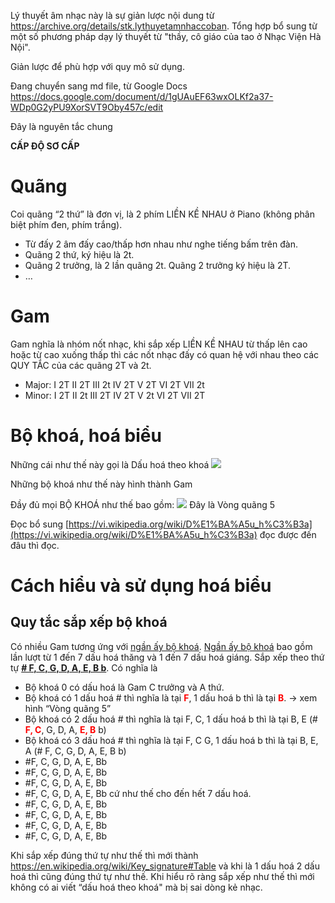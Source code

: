 Lý thuyết âm nhạc này là sự giản lược nội dung từ https://archive.org/details/stk.lythuyetamnhaccoban.
Tổng hợp bổ sung từ một số phương pháp dạy lý thuyết từ "thầy, cô giáo của tao ở Nhạc Viện Hà Nội".

Giản lược để phù hợp với quy mô sử dụng.

Đang chuyển sang md file, từ Google Docs
https://docs.google.com/document/d/1gUAuEF63wxOLKf2a37-WDp0G2yPU9XorSVT9Oby457c/edit

Đây là nguyên tắc chung

**CẤP ĐỘ SƠ CẤP**

# Quãng

Coi quãng “2 thứ” là đơn vị, là 2 phím LIỀN KỀ NHAU ở Piano (không phân biệt phím đen, phím trắng).



* Từ đấy 2 âm đấy cao/thấp hơn nhau như nghe tiếng bấm trên đàn.
* Quãng 2 thứ, ký hiệu là 2t.
* Quãng 2 trưởng, là 2 lần quãng 2t. Quãng 2 trưởng ký hiệu là 2T.
* …


# Gam

Gam nghĩa là nhóm nốt nhạc, khi sắp xếp LIỀN KỀ NHAU từ thấp lên cao hoặc từ cao xuống thấp thì các nốt nhạc đấy có quan hệ với nhau theo các QUY TẮC của các quãng 2T và 2t.



* Major: I 2T II 2T III 2t IV 2T V 2T VI 2T VII 2t
* Minor: I 2T II 2t III 2T IV 2T V 2t VI 2T VII 2T


# Bộ khoá, hoá biểu

Những cái như thế này gọi là Dấu hoá theo khoá ![](https://seami.vn/wp-content/uploads/2017/07/Screenshot_8-1.jpg)

Những bộ khoá như thế này hình thành Gam

Đầy đủ mọi BỘ KHOÁ như thế bao gồm: ![](https://upload.wikimedia.org/wikipedia/commons/thumb/3/33/Circle_of_fifths_deluxe_4.svg/800px-Circle_of_fifths_deluxe_4.svg.png)
Đây là Vòng quãng 5

Đọc bổ sung [https://vi.wikipedia.org/wiki/D%E1%BA%A5u_h%C3%B3a](https://vi.wikipedia.org/wiki/D%E1%BA%A5u_h%C3%B3a) đọc được đến đâu thì đọc.


# Cách hiểu và sử dụng hoá biểu


## Quy tắc sắp xếp bộ khoá

Có nhiều Gam tương ứng với [ngần ấy bộ khoá](https://vi.wikipedia.org/wiki/D%E1%BA%A5u_h%C3%B3a#/media/T%E1%BA%ADp_tin:Circle_of_fifths_deluxe_4.svg). [Ngần ấy bộ khoá](https://vi.wikipedia.org/wiki/D%E1%BA%A5u_h%C3%B3a#/media/T%E1%BA%ADp_tin:Circle_of_fifths_deluxe_4.svg) bao gồm lần lượt từ 1 đến 7 dấu hoá thăng và 1 đến 7 dấu hoá giáng. Sắp xếp theo thứ tự **<span style="text-decoration:underline;"># F, C, G, D, A, E, B b</span>**. Có nghĩa là
- Bộ khoá 0 có dấu hoá là Gam C trưởng và A thứ.
- Bộ khoá có 1 dấu hoá # thì nghĩa là tại <span style="color: red; font-weight: bold">F</span>, 1 dấu hoá b thì là tại <span style="color: red; font-weight: bold">B</span>. → xem hình “Vòng quãng 5”
- Bộ khoá có 2 dấu hoá # thì nghĩa là tại F, C, 1 dấu hoá b thì là tại B, E (# <span style="color: red; font-weight: bold">F, C</span>, G, D, A, <span style="color: red; font-weight: bold">E, B</span> b)
- Bộ khoá có 3 dấu hoá # thì nghĩa là tại F, C G, 1 dấu hoá b thì là tại B, E, A (# F, C, G, D, A, E, B b)
- #F, C, G, D, A, E, Bb
- #F, C, G, D, A, E, Bb
- #F, C, G, D, A, E, Bb
- #F, C, G, D, A, E, Bb cứ như thế cho đến hết 7 dấu hoá.
- #F, C, G, D, A, E, Bb
- #F, C, G, D, A, E, Bb
- #F, C, G, D, A, E, Bb
- #F, C, G, D, A, E, Bb

Khi sắp xếp đúng thứ tự như thế thì mới thành
https://en.wikipedia.org/wiki/Key_signature#Table
và khi là 1 dấu hoá 2 dấu hoá thì cũng đúng thứ tự như thế. Khi hiểu rõ ràng sắp xếp như thế thì mới không có ai viết “dấu hoá theo khoá" mà bị sai dòng kẻ nhạc.

